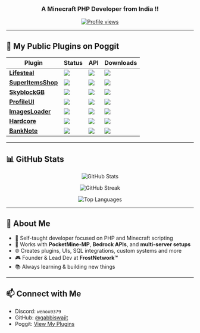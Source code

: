 


<h3 align="center"> A Minecraft PHP Developer from India !!</h3>

<p align="center">
  <a href="https://github.com/gabbiswajit"><img src="https://komarev.com/ghpvc/?username=gabbiswajit&label=Profile%20Views&color=brightgreen&style=flat" alt="Profile views"></a>
</p>

---

## 🔧 My Public Plugins on Poggit

| **Plugin** | **Status** | **API** | **Downloads** |
|-----------|------------|---------|----------------|
| [**Lifesteal**](https://poggit.pmmp.io/p/Lifesteal) | ![](https://poggit.pmmp.io/shield.state/Lifesteal) | ![](https://poggit.pmmp.io/shield.api/Lifesteal) | ![](https://poggit.pmmp.io/shield.dl.total/Lifesteal) |
| [**SuperItemsShop**](https://poggit.pmmp.io/p/SuperItemsShop) | ![](https://poggit.pmmp.io/shield.state/SuperItemsShop) | ![](https://poggit.pmmp.io/shield.api/SuperItemsShop) | ![](https://poggit.pmmp.io/shield.dl.total/SuperItemsShop) |
| [**SkyblockGB**](https://poggit.pmmp.io/p/SkyblockGB) | ![](https://poggit.pmmp.io/shield.state/SkyblockGB) | ![](https://poggit.pmmp.io/shield.api/SkyblockGB) | ![](https://poggit.pmmp.io/shield.dl.total/SkyblockGB) |
| [**ProfileUI**](https://poggit.pmmp.io/p/Profile-Ui) | ![](https://poggit.pmmp.io/shield.state/Profile-Ui) | ![](https://poggit.pmmp.io/shield.api/Profile-Ui) | ![](https://poggit.pmmp.io/shield.dl.total/Profile-Ui) |
| [**ImagesLoader**](https://poggit.pmmp.io/p/ImagesLoader) | ![](https://poggit.pmmp.io/shield.state/ImagesLoader) | ![](https://poggit.pmmp.io/shield.api/ImagesLoader) | ![](https://poggit.pmmp.io/shield.dl.total/ImagesLoader) |
| [**Hardcore**](https://poggit.pmmp.io/p/Hardcore) | ![](https://poggit.pmmp.io/shield.state/Hardcore) | ![](https://poggit.pmmp.io/shield.api/Hardcore) | ![](https://poggit.pmmp.io/shield.dl.total/Hardcore) |
| [**BankNote**](https://poggit.pmmp.io/p/BankNote) | ![](https://poggit.pmmp.io/shield.state/BankNote) | ![](https://poggit.pmmp.io/shield.api/BankNote) | ![](https://poggit.pmmp.io/shield.dl.total/BankNote) |

---

## 📊 GitHub Stats

<p align="center">
  <img src="https://github-readme-stats.vercel.app/api?username=gabbiswajit&show_icons=true&theme=radical&hide=prs&count_private=true" alt="GitHub Stats" />
</p>

<p align="center">
  <img src="https://github-readme-streak-stats.herokuapp.com/?user=gabbiswajit&theme=radical&hide_border=false" alt="GitHub Streak" />
</p>

<p align="center">
  <img src="https://github-readme-stats.vercel.app/api/top-langs/?username=gabbiswajit&layout=compact&theme=radical&langs_count=10" alt="Top Languages" />
</p>

---

## 🚀 About Me

- 🧠 Self-taught developer focused on PHP and Minecraft scripting
- 🧩 Works with **PocketMine-MP**, **Bedrock APIs**, and **multi-server setups**
- 🌐 Creates plugins, UIs, SQL integrations, custom systems and more
- 🎮 Founder & Lead Dev at **FrostNetwork™️**
- 📚 Always learning & building new things

---

## 📫 Connect with Me

- Discord: `wenox0379`
- GitHub: [@gabbiswajit](https://github.com/GabBiswajit)
- Poggit: [View My Plugins](https://poggit.pmmp.io/user/GabBiswajit)
